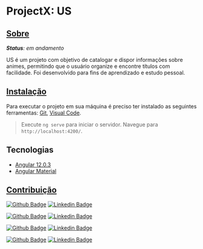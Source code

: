 
   # ProjectX: US 
 
 
   
   ## [Sobre](#Sobre)
   ***Status**: em andamento*
   
   US é um projeto com objetivo de catalogar e dispor informações sobre animes, permitindo que o usuário organize e encontre títulos com facilidade.
   Foi desenvolvido para fins de aprendizado e estudo pessoal.

  
   ## [Instalação](#instalacao)
   Para executar o projeto em sua máquina é preciso ter instalado as seguintes ferramentas:
[Git](https://git-scm.com), [Visual Code](https://code.visualstudio.com). 

> Execute `ng serve` para iniciar o servidor. Navegue para `http://localhost:4200/`. 


 
   ## Tecnologias
   
   - [Angular 12.0.3](https://angular.io/cli)
   - [Angular Material](https://material.angular.io)
   
       
    
   
   ## [Contribuição](#contribuicao)
   [![Github Badge](https://img.shields.io/badge/gustavorsx-100000?style=for-the-badge&logo=github&logoColor=white)](https://github.com/gustavorsx)
  [![Linkedin Badge](https://img.shields.io/badge/Linkedin-0077B5?style=for-the-badge&logo=linkedin&logoColor=white)](https://www.linkedin.com/in/gustavo-rodrigues-sampaio-a478601bb/)
   
   [![Github Badge](https://img.shields.io/badge/karinemorais-100000?style=for-the-badge&logo=github&logoColor=white)](https://github.com/karine-morais)
   [![Linkedin Badge](https://img.shields.io/badge/Linkedin-0077B5?style=for-the-badge&logo=linkedin&logoColor=white)](https://www.linkedin.com/in/karine-morais/)
   
   [![Github Badge](https://img.shields.io/badge/celoficial-100000?style=for-the-badge&logo=github&logoColor=white)](https://github.com/celoficial)
   [![Linkedin Badge](https://img.shields.io/badge/Linkedin-0077B5?style=for-the-badge&logo=linkedin&logoColor=white)](https://www.linkedin.com/in/marcelo-a-rocha/)
   
   [![Github Badge](https://img.shields.io/badge/sarahxwaves-100000?style=for-the-badge&logo=github&logoColor=white)](https://github.com/sarahxwaves)
   [![Linkedin Badge](https://img.shields.io/badge/Linkedin-0077B5?style=for-the-badge&logo=linkedin&logoColor=white)](https://www.linkedin.com/in/sarah-menezes-6b42ab208/)
   
  
   



